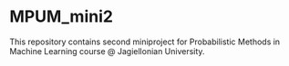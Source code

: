 # MPUM_mini2
This repository contains second miniproject for Probabilistic Methods in Machine Learning course @ Jagiellonian University.

